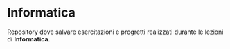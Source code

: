 # Informatica
Repository dove salvare esercitazioni e progretti realizzati durante le lezioni di **Informatica**.
